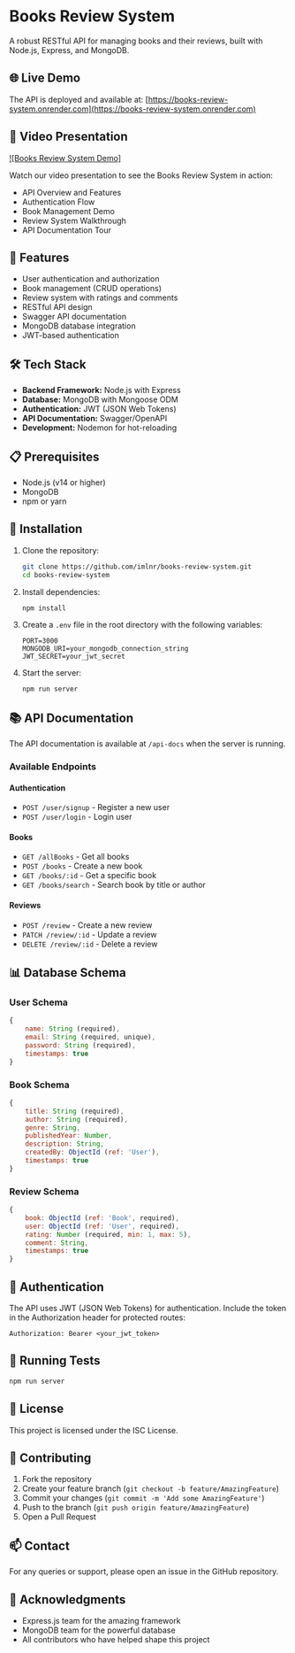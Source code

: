 # Books Review System

A robust RESTful API for managing books and their reviews, built with Node.js, Express, and MongoDB.

## 🌐 Live Demo

The API is deployed and available at: [https://books-review-system.onrender.com](https://books-review-system.onrender.com)

## 🎥 Video Presentation

[![Books Review System Demo]](https://drive.google.com/file/d/1rCKPSBnJPIZS5doqN5oPhz0spd_I4wC6/view?usp=sharing)

Watch our video presentation to see the Books Review System in action:
- API Overview and Features
- Authentication Flow
- Book Management Demo
- Review System Walkthrough
- API Documentation Tour

## 🚀 Features

- User authentication and authorization
- Book management (CRUD operations)
- Review system with ratings and comments
- RESTful API design
- Swagger API documentation
- MongoDB database integration
- JWT-based authentication

## 🛠️ Tech Stack

- **Backend Framework:** Node.js with Express
- **Database:** MongoDB with Mongoose ODM
- **Authentication:** JWT (JSON Web Tokens)
- **API Documentation:** Swagger/OpenAPI
- **Development:** Nodemon for hot-reloading

## 📋 Prerequisites

- Node.js (v14 or higher)
- MongoDB
- npm or yarn

## 🔧 Installation

1. Clone the repository:
   ```bash
   git clone https://github.com/imlnr/books-review-system.git
   cd books-review-system
   ```

2. Install dependencies:
   ```bash
   npm install
   ```

3. Create a `.env` file in the root directory with the following variables:
   ```
   PORT=3000
   MONGODB_URI=your_mongodb_connection_string
   JWT_SECRET=your_jwt_secret
   ```

4. Start the server:
   ```bash
   npm run server
   ```

## 📚 API Documentation

The API documentation is available at `/api-docs` when the server is running.

### Available Endpoints

#### Authentication
- `POST /user/signup` - Register a new user
- `POST /user/login` - Login user

#### Books
- `GET /allBooks` - Get all books
- `POST /books` - Create a new book
- `GET /books/:id` - Get a specific book
- `GET /books/search` - Search book by title or author

#### Reviews
- `POST /review` - Create a new review
- `PATCH /review/:id` - Update a review
- `DELETE /review/:id` - Delete a review

## 📊 Database Schema

### User Schema
```javascript
{
    name: String (required),
    email: String (required, unique),
    password: String (required),
    timestamps: true
}
```

### Book Schema
```javascript
{
    title: String (required),
    author: String (required),
    genre: String,
    publishedYear: Number,
    description: String,
    createdBy: ObjectId (ref: 'User'),
    timestamps: true
}
```

### Review Schema
```javascript
{
    book: ObjectId (ref: 'Book', required),
    user: ObjectId (ref: 'User', required),
    rating: Number (required, min: 1, max: 5),
    comment: String,
    timestamps: true
}
```

## 🔐 Authentication

The API uses JWT (JSON Web Tokens) for authentication. Include the token in the Authorization header for protected routes:

```
Authorization: Bearer <your_jwt_token>
```

## 🧪 Running Tests

```bash
npm run server
```

## 📝 License

This project is licensed under the ISC License.

## 👥 Contributing

1. Fork the repository
2. Create your feature branch (`git checkout -b feature/AmazingFeature`)
3. Commit your changes (`git commit -m 'Add some AmazingFeature'`)
4. Push to the branch (`git push origin feature/AmazingFeature`)
5. Open a Pull Request

## 📫 Contact

For any queries or support, please open an issue in the GitHub repository.

## 🙏 Acknowledgments

- Express.js team for the amazing framework
- MongoDB team for the powerful database
- All contributors who have helped shape this project
